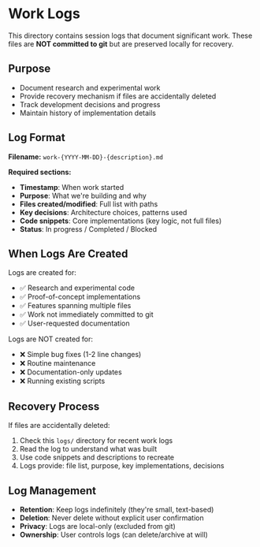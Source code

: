 # Work Logs

This directory contains session logs that document significant work.
These files are **NOT committed to git** but are preserved locally for recovery.

## Purpose

- Document research and experimental work
- Provide recovery mechanism if files are accidentally deleted
- Track development decisions and progress
- Maintain history of implementation details

## Log Format

**Filename:** `work-{YYYY-MM-DD}-{description}.md`

**Required sections:**
- **Timestamp**: When work started
- **Purpose**: What we're building and why
- **Files created/modified**: Full list with paths
- **Key decisions**: Architecture choices, patterns used
- **Code snippets**: Core implementations (key logic, not full files)
- **Status**: In progress / Completed / Blocked

## When Logs Are Created

Logs are created for:
- ✅ Research and experimental code
- ✅ Proof-of-concept implementations
- ✅ Features spanning multiple files
- ✅ Work not immediately committed to git
- ✅ User-requested documentation

Logs are NOT created for:
- ❌ Simple bug fixes (1-2 line changes)
- ❌ Routine maintenance
- ❌ Documentation-only updates
- ❌ Running existing scripts

## Recovery Process

If files are accidentally deleted:
1. Check this `logs/` directory for recent work logs
2. Read the log to understand what was built
3. Use code snippets and descriptions to recreate
4. Logs provide: file list, purpose, key implementations, decisions

## Log Management

- **Retention**: Keep logs indefinitely (they're small, text-based)
- **Deletion**: Never delete without explicit user confirmation
- **Privacy**: Logs are local-only (excluded from git)
- **Ownership**: User controls logs (can delete/archive at will)
